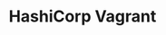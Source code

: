 ---
type: docs
title: "HashiCorp Vagrant"
linkTitle: "HashiCorp Vagrant"
weight: 3
description: >-
  If you don't have any existing servers available, the scenarios in this section will guide you on using HashiCorp Vagrant to host a new server locally in order to simulate an "on-premises" server and onboard it as an Azure Arc-enabled server.
---